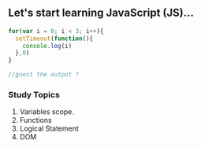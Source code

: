 ## Let's start learning JavaScript (JS)...


```javascript
for(var i = 0; i < 3; i++){
  setTimeout(function(){
    console.log(i)
  },0)
}

//guest the output ? 
```

### Study Topics
1. Variables scope.
2. Functions
3. Logical Statement
4. DOM
